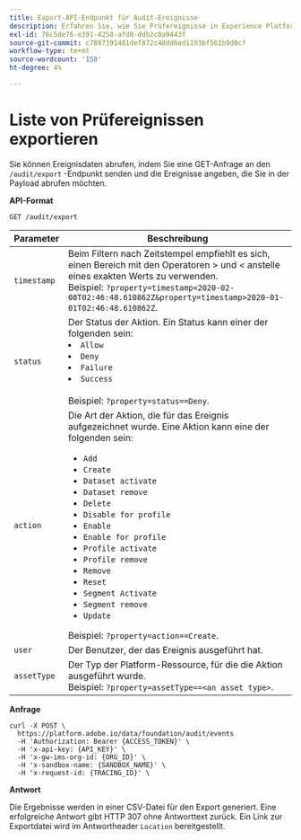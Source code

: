 ```yaml
---
title: Export-API-Endpunkt für Audit-Ereignisse
description: Erfahren Sie, wie Sie Prüfereignisse in Experience Platform mithilfe der Audit Query API exportieren.
exl-id: 76c5de76-e391-4258-afd8-ddb2c8a9443f
source-git-commit: c7887391481def872c40dd6ed1193bf562b9d0cf
workflow-type: tm+mt
source-wordcount: '158'
ht-degree: 4%

---
```


# Liste von Prüfereignissen exportieren

Sie können Ereignisdaten abrufen, indem Sie eine GET-Anfrage an den `/audit/export` -Endpunkt senden und die Ereignisse angeben, die Sie in der Payload abrufen möchten.

**API-Format**

```http
GET /audit/export
```

| Parameter | Beschreibung |
| --------- | ----------- |
| `timestamp` | Beim Filtern nach Zeitstempel empfiehlt es sich, einen Bereich mit den Operatoren > und &lt; anstelle eines exakten Werts zu verwenden. <br/>Beispiel: `?property=timestamp<2020-02-08T02:46:48.610862Z&property=timestamp>2020-01-01T02:46:48.610862Z`. |
| `status` | Der Status der Aktion. Ein Status kann einer der folgenden sein: </li><li>`Allow` </li><li>`Deny` </li><li>`Failure` </li><li>`Success` </li></ul><br/>Beispiel: `?property=status==Deny`. |
| `action` | Die Art der Aktion, die für das Ereignis aufgezeichnet wurde. Eine Aktion kann eine der folgenden sein: <ul><li>`Add` </li><li>`Create` </li><li>`Dataset activate` </li><li>`Dataset remove` </li><li>`Delete` </li><li>`Disable for profile` </li><li>`Enable` </li><li>`Enable for profile` </li><li>`Profile activate` </li><li>`Profile remove` </li><li>`Remove` </li><li>`Reset` </li><li>`Segment Activate` </li><li>`Segment remove` </li><li>`Update` </li></ul> Beispiel: `?property=action==Create`. |
| `user` | Der Benutzer, der das Ereignis ausgeführt hat. |
| `assetType` | Der Typ der Platform-Ressource, für die die Aktion ausgeführt wurde. <br/>Beispiel: `?property=assetType==<an asset type>`. |

**Anfrage**

```shell
curl -X POST \
  https://platform.adobe.io/data/foundation/audit/events
  -H 'Authorization: Bearer {ACCESS_TOKEN}' \
  -H 'x-api-key: {API_KEY}' \
  -H 'x-gw-ims-org-id: {ORG_ID}' \
  -H 'x-sandbox-name: {SANDBOX_NAME}' \
  -H 'x-request-id: {TRACING_ID}' \
```

**Antwort**

Die Ergebnisse werden in einer CSV-Datei für den Export generiert. Eine erfolgreiche Antwort gibt HTTP 307 ohne Antworttext zurück. Ein Link zur Exportdatei wird im Antwortheader `Location` bereitgestellt.
